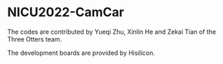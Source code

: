 # NICU2022-CamCar
The codes are contributed by Yueqi Zhu, Xinlin He and Zekai Tian of the Three Otters team.

The development boards are provided by Hisilicon.
